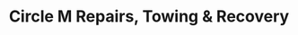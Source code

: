---
title: "Circle M Repairs, Towing & Recovery"
url: /mountain-view/circle-m-repairs-towing-and-recovery/
shop: car repair
---